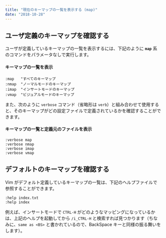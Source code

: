 ```yaml
---
title: "現在のキーマップの一覧を表示する (map)"
date: "2018-10-28"
---
```


ユーザ定義のキーマップを確認する
----

ユーザが定義しているキーマップの一覧を表示するには、下記のように **`map`** 系のコマンドをパラメータなしで実行します。

#### キーマップの一覧を表示

~~~
:map   "すべてのキーマップ
:nmap  "ノーマルモードのキーマップ
:imap  "インサートモードのキーマップ
:vmap  "ビジュアルモードのキーマップ
~~~

また、次のように `verbose` コマンド（省略形は `verb`）と組み合わせて使用すると、そのキーマップがどの設定ファイルで定義されているかを確認することができます。

#### キーマップの一覧と定義元のファイルを表示

~~~
:verbose map
:verbose nmap
:verbose imap
:verbose vmap
~~~


デフォルトのキーマップを確認する
----

Vim がデフォルト定義しているキーマップの一覧は、下記のヘルプファイルで参照することができます。

~~~
:help index.txt
:help index
~~~

例えば、インサートモードで `CTRL-H` がどのようなマッピングになっているかは、上記のヘルプを起動してから `/i_CTRL-H` と検索すれば見つかります（ちなみに、`same as <BS>` と書かれているので、BackSpace キーと同様の振る舞いをします）。


